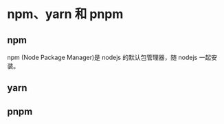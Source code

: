 # npm、yarn 和 pnpm

## npm

npm (Node Package Manager)是 nodejs 的默认包管理器，随 nodejs 一起安装。

## yarn

## pnpm
